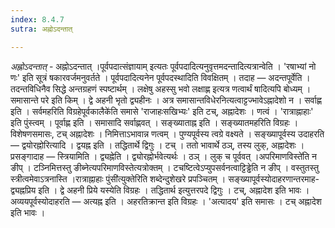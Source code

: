 ```yaml
---
index: 8.4.7
sutra: अह्नोऽदन्तात्

---
```

_अह्नोऽदन्तात्_ - अह्नोऽदन्तात् ।पूर्वपदात्संज्ञायाम् इत्यतः पूर्वपदादित्यनुवृत्तमदन्तादित्यत्रान्वेति । 'रषाभ्यां नो णः' इति सूत्रं षकारवर्जमनुवर्तते । पूर्वपदादित्यनेन पूर्वपदस्थादिति विवक्षितम् । तदाह — अदन्तपूर्वेति ।	तदन्तविधिनैव सिद्धे अन्तग्रहणं स्पष्टार्थम् । लक्षेषु अहस्सु भवो लक्षाह्ण इत्यत्र णत्वार्थं षादित्यपि बोध्यम् । समासान्ते परे इति किम्  । द्वे अहनी भृतो द्व्यहीनः । अत्र समासान्तविधेरनित्यत्वाट्टज्भावेऽह्नादेशो न । सर्वाह्ण इति । सर्वमहरिति विग्रहेपूर्वकालैके॑ति समासे 'राजाहःसखिभ्यः' इति टच्, अह्नादेशः । णत्वं । 'रात्राह्नाहाः' इति पुंस्त्वम् । पूर्वाह्ण इति । समासादि सर्वाह्णवत् । सङ्ख्याताह्न इति । सङ्ख्यातमहरिति विग्रहः । विशेषणसमासः, टच् अह्नादेशः । निमित्ताऽभावान्न णत्वम् । पुण्यपूर्वस्य त्वग्रे वक्ष्यते । सङ्ख्यापूर्वस्य उदाहरति — द्वयोरह्नोरित्यादि । द्वयह्न इति । तद्धितार्थे द्विगुः । टच् । ततो भावार्थे ठञ्, तस्य लुक्, अह्नादेशः । प्रसङ्गादाह — स्त्रियामिति । द्व्यह्नेति । द्व्योरह्नोर्भवेत्यर्थः । ठञ् । लुक् च पूर्ववत् ।अपरिमाणविस्ते॑ति न ङीप् । टञ्निमित्तस्तु ङीब्नेत्यपरिमाणविस्तेत्यत्रोक्तम् । टचष्टित्वेऽप्युपसर्वनत्वाट्टिड्ढेति न ङीप् । वस्तुतस्तु स्त्रीत्वमेवाऽत्रनास्ति ।रात्राह्नाहाः पुंसी॑त्युक्तेरिति शब्देन्दुशेखरे प्रपञ्चितम् । सङ्ख्यापूर्वस्योदाहरणान्तरमाह-द्व्यह्नप्रिय इति । द्वे अहनी प्रिये यस्येति विग्रहः । तद्धितार्थ इत्युत्तरपदे द्विगुः । टच्, अह्नादेश इति भावः । अव्ययपूर्वस्योदाहरति — अत्यह्न इति । अहरतिक्रान्त इति विग्रहः । 'अत्यादय' इति समासः । टच् अह्नादेश इति भावः । 